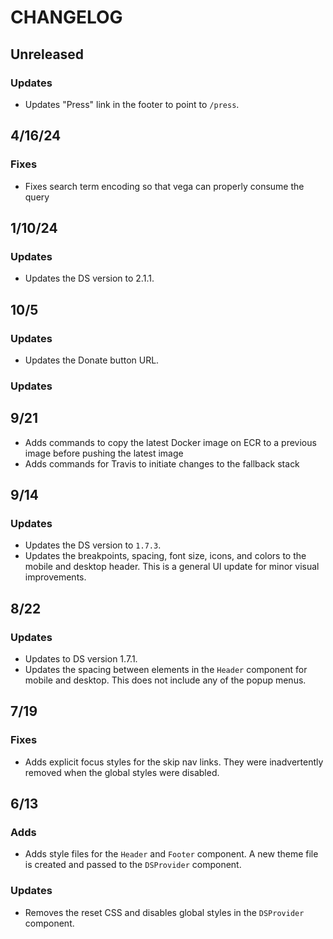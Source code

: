 # CHANGELOG

## Unreleased

### Updates

- Updates "Press" link in the footer to point to `/press`.

## 4/16/24

### Fixes

- Fixes search term encoding so that vega can properly consume the query

## 1/10/24

### Updates

- Updates the DS version to 2.1.1.

## 10/5

### Updates

- Updates the Donate button URL.

### Updates

## 9/21

- Adds commands to copy the latest Docker image on ECR to a previous image
  before pushing the latest image
- Adds commands for Travis to initiate changes to the fallback stack

## 9/14

### Updates

- Updates the DS version to `1.7.3`.
- Updates the breakpoints, spacing, font size, icons, and colors to the mobile
  and desktop header. This is a general UI update for minor visual improvements.

## 8/22

### Updates

- Updates to DS version 1.7.1.
- Updates the spacing between elements in the `Header` component for mobile and
  desktop. This does not include any of the popup menus.

## 7/19

### Fixes

- Adds explicit focus styles for the skip nav links. They were inadvertently
  removed when the global styles were disabled.

## 6/13

### Adds

- Adds style files for the `Header` and `Footer` component. A new theme file is
  created and passed to the `DSProvider` component.

### Updates

- Removes the reset CSS and disables global styles in the `DSProvider`
  component.

